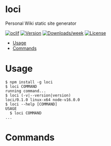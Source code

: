 loci
====

Personal Wiki static site generator

[![oclif](https://img.shields.io/badge/cli-oclif-brightgreen.svg)](https://oclif.io)
[![Version](https://img.shields.io/npm/v/loci.svg)](https://npmjs.org/package/loci)
[![Downloads/week](https://img.shields.io/npm/dw/loci.svg)](https://npmjs.org/package/loci)
[![License](https://img.shields.io/npm/l/loci.svg)](https://github.com/Nedra1998/Loci/blob/master/package.json)

<!-- toc -->
* [Usage](#usage)
* [Commands](#commands)
<!-- tocstop -->
# Usage
<!-- usage -->
```sh-session
$ npm install -g loci
$ loci COMMAND
running command...
$ loci (-v|--version|version)
loci/0.1.0 linux-x64 node-v16.0.0
$ loci --help [COMMAND]
USAGE
  $ loci COMMAND
...
```
<!-- usagestop -->
# Commands
<!-- commands -->

<!-- commandsstop -->
